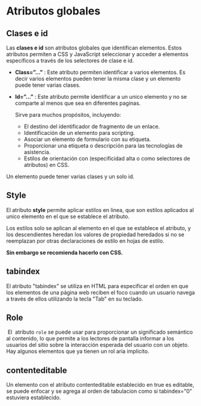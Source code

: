 # Atributos globales

## Clases  e id

Las **clases e id** son atributos globales que identifican elementos. Estos atributos permiten a CSS y JavaScript seleccionar y acceder a elementos específicos a través de los selectores de clase e id.

* **Class=”…”** :  Este atributo permiten identificar a varios elementos. Es decir varios elementos pueden tener la misma clase y un elemento puede tener varias clases.

* **Id=”…”** : Este atributo permite identificar a un unico elemento y no se comparte al menos que sea en diferentes paginas.

	Sirve para muchos propósitos, incluyendo:

	-   El destino del identificador de fragmento de un enlace.
	-   Identificación de un elemento para scripting.
	-   Asociar un elemento de formulario con su etiqueta.
	-   Proporcionar una etiqueta o descripción para las tecnologías de asistencia.
	-   Estilos de orientación con (especificidad alta o como selectores de atributos) en CSS.

Un elemento puede tener varias clases y un solo id.

## Style

El atributo **style** permite aplicar estilos en linea, que son estilos aplicados al unico elemento en el que se establece el atributo.

Los estilos solo se aplican al elemento en el que se establece el atributo, y los descendientes heredan los valores de propiedad heredados si no se reemplazan por otras declaraciones de estilo en hojas de estilo.

**Sin embargo se recomienda hacerlo con CSS.**

## tabindex

El atributo "tabindex" se utiliza en HTML para especificar el orden en que los elementos de una página web reciben el foco cuando un usuario navega a través de ellos utilizando la tecla "Tab" en su teclado.

## Role

 El  atributo `role` se puede usar para proporcionar un significado semántico al contenido, lo que permite a los lectores de pantalla informar a los usuarios del sitio sobre la interacción esperada del usuario con un objeto. Hay algunos elementos que ya tienen un rol aria implicito.

## contenteditable

Un elemento con el atributo contenteditable establecido en true es editable, se puede enfocar y se agrega al orden de tabulacion como si tabindex="0" estuviera establecido.